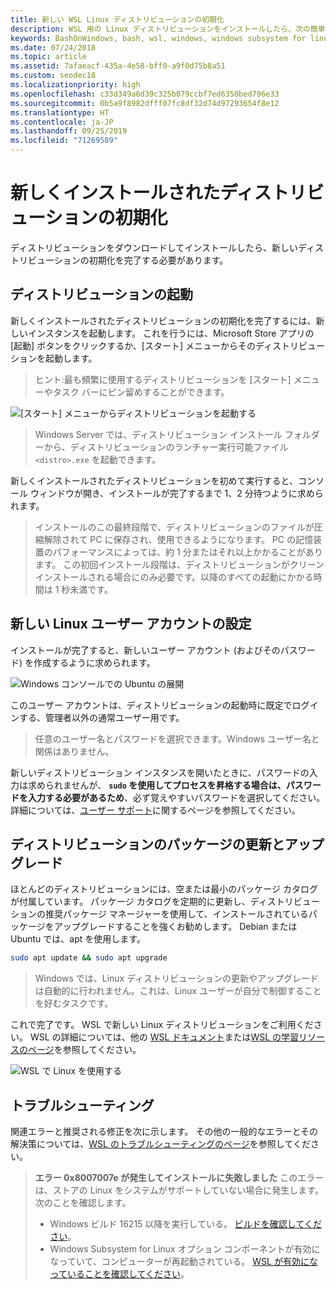 ```yaml
---
title: 新しい WSL Linux ディストリビューションの初期化
description: WSL 用の Linux ディストリビューションをインストールしたら、次の簡単な手順に従って初期化を完了します
keywords: BashOnWindows, bash, wsl, windows, windows subsystem for linux, windowssubsystem, ubuntu, debian, suse, windows 10
ms.date: 07/24/2018
ms.topic: article
ms.assetid: 7afaeacf-435a-4e58-bff0-a9f0d75b8a51
ms.custom: seodec18
ms.localizationpriority: high
ms.openlocfilehash: c33d349a6d39c325b079ccbf7ed6350bed796e33
ms.sourcegitcommit: 0b5a9f8982dfff07fc8df32d74d97293654f8e12
ms.translationtype: HT
ms.contentlocale: ja-JP
ms.lasthandoff: 09/25/2019
ms.locfileid: "71269589"
---
```

# <a name="initializing-a-newly-installed-distro"></a>新しくインストールされたディストリビューションの初期化
ディストリビューションをダウンロードしてインストールしたら、新しいディストリビューションの初期化を完了する必要があります。

## <a name="launch-a-distro"></a>ディストリビューションの起動
新しくインストールされたディストリビューションの初期化を完了するには、新しいインスタンスを起動します。 これを行うには、Microsoft Store アプリの [起動] ボタンをクリックするか、[スタート] メニューからそのディストリビューションを起動します。

> ヒント:最も頻繁に使用するディストリビューションを [スタート] メニューやタスク バーにピン留めすることができます。

![[スタート] メニューからディストリビューションを起動する](media/start-menu.png)

> Windows Server では、ディストリビューション インストール フォルダーから、ディストリビューションのランチャー実行可能ファイル `<distro>.exe` を起動できます。

新しくインストールされたディストリビューションを初めて実行すると、コンソール ウィンドウが開き、インストールが完了するまで 1、2 分待つように求められます。

> インストールのこの最終段階で、ディストリビューションのファイルが圧縮解除されて PC に保存され、使用できるようになります。 PC の記憶装置のパフォーマンスによっては、約 1 分またはそれ以上かかることがあります。 この初回インストール段階は、ディストリビューションがクリーン インストールされる場合にのみ必要です。以降のすべての起動にかかる時間は 1 秒未満です。

## <a name="setting-up-a-new-linux-user-account"></a>新しい Linux ユーザー アカウントの設定

インストールが完了すると、新しいユーザー アカウント (およびそのパスワード) を作成するように求められます。 

![Windows コンソールでの Ubuntu の展開](media/UbuntuInstall.png)

このユーザー アカウントは、ディストリビューションの起動時に既定でログインする、管理者以外の通常ユーザー用です。

> 任意のユーザー名とパスワードを選択できます。Windows ユーザー名と関係はありません。 

新しいディストリビューション インスタンスを開いたときに、パスワードの入力は求められませんが、 **`sudo` を使用してプロセスを昇格する場合は、パスワードを入力する必要があるため**、必ず覚えやすいパスワードを選択してください。 詳細については、[ユーザー サポート](user-support.md)に関するページを参照してください。

## <a name="update--upgrade-your-distros-packages"></a>ディストリビューションのパッケージの更新とアップグレード

ほとんどのディストリビューションには、空または最小のパッケージ カタログが付属しています。 パッケージ カタログを定期的に更新し、ディストリビューションの推奨パッケージ マネージャーを使用して、インストールされているパッケージをアップグレードすることを強くお勧めします。 Debian または Ubuntu では、apt を使用します。

```bash
sudo apt update && sudo apt upgrade
```

> Windows では、Linux ディストリビューションの更新やアップグレードは自動的に行われません。これは、Linux ユーザーが自分で制御することを好むタスクです。

これで完了です。 WSL で新しい Linux ディストリビューションをご利用ください。 WSL の詳細については、他の [WSL ドキュメント](https://aka.ms/wsldocs)または[WSL の学習リソースのページ](https://aka.ms/learnwsl)を参照してください。

![WSL で Linux を使用する](media/linux-on-wsl.png)

## <a name="troubleshooting"></a>トラブルシューティング

関連エラーと推奨される修正を次に示します。 その他の一般的なエラーとその解決策については、[WSL のトラブルシューティングのページ](troubleshooting.md)を参照してください。

> **エラー 0x8007007e が発生してインストールに失敗しました** このエラーは、ストアの Linux をシステムがサポートしていない場合に発生します。  次のことを確認します。
> * Windows ビルド 16215 以降を実行している。 [ビルドを確認してください](troubleshooting.md#check-your-build-number)。
> * Windows Subsystem for Linux オプション コンポーネントが有効になっていて、コンピューターが再起動されている。  [WSL が有効になっていることを確認してください](troubleshooting.md#confirm-wsl-is-enabled)。
